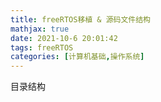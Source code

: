 ```yaml
---
title: freeRTOS移植 & 源码文件结构
mathjax: true
date: 2021-10-6 20:01:42
tags: freeRTOS
categories: [计算机基础,操作系统]
---
```


目录结构

